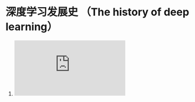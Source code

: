 # 深度学习发展史 （The history of deep learning）

1. ![1943年：M-P模型（McCulloch - Pitts model）](https://github.com/NGSHotpot/deep-learning/blob/master/M-P%20model.md)
